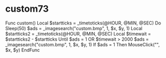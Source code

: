 # custom73
Func custom()
	Local $startticks = _timetoticks(@HOUR, @MIN, @SEC)
	Do
		Sleep(50)
		$ads = _imagesearch("custom.bmp", 1, $x, $y, 1)
		Local $startticks2 = _timetoticks(@HOUR, @MIN, @SEC)
		Local $timewait = $startticks2 - $startticks
	Until $ads = 1 OR $timewait > 2000
	$ads = _imagesearch("custom.bmp", 1, $x, $y, 1)
	If $ads = 1 Then MouseClick("", $x, $y)
EndFunc
